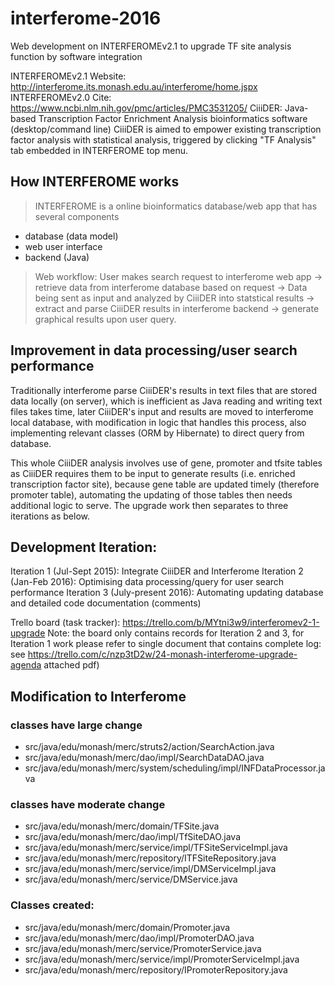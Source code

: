 # interferome-2016
Web development on INTERFEROMEv2.1 to upgrade TF site analysis function by software integration

INTERFEROMEv2.1 Website: http://interferome.its.monash.edu.au/interferome/home.jspx
INTERFEROMEv2.0 Cite: https://www.ncbi.nlm.nih.gov/pmc/articles/PMC3531205/ 
CiiiDER: Java-based Transcription Factor Enrichment Analysis bioinformatics software (desktop/command line)
CiiiDER is aimed to empower existing transcription factor analysis with statistical analysis, triggered by clicking "TF Analysis" tab embedded in INTERFEROME top menu.

## How INTERFEROME works
> INTERFEROME is a online bioinformatics database/web app that has several components 
- database (data model)
- web user interface
- backend (Java)

> Web workflow: User makes search request to interferome web app -> retrieve data from interferome database based on request -> Data being sent as input and analyzed by CiiiDER into statstical results -> extract and parse CiiiDER results in interferome backend -> generate graphical results upon user query.

## Improvement in data processing/user search performance
Traditionally interferome parse CiiiDER's results in text files that are stored data locally (on server), which is inefficient as Java reading and writing text files takes time, later CiiiDER's input and results are moved to interferome local database, with modification in logic that handles this process, also implementing relevant classes (ORM by Hibernate) to direct query from database. 

This whole CiiiDER analysis involves use of gene, promoter and tfsite tables as CiiiDER requires them to be input to generate results (i.e. enriched transcription factor site), because gene table are updated timely (therefore promoter table), automating the updating of those tables then needs additional logic to serve. The upgrade work then separates to three iterations as below.

## Development Iteration:
Iteration 1 (Jul-Sept 2015): Integrate CiiiDER and Interferome
Iteration 2 (Jan-Feb 2016): Optimising data processing/query for user search performance
Iteration 3 (July-present 2016): Automating updating database and detailed code documentation (comments)

Trello board (task tracker): https://trello.com/b/MYtni3w9/interferomev2-1-upgrade
Note: the board only contains records for Iteration 2 and 3, 
for Iteration 1 work please refer to single document that contains complete log: see https://trello.com/c/nzp3tD2w/24-monash-interferome-upgrade-agenda attached pdf)

## Modification to Interferome
### classes have large change
- src/java/edu/monash/merc/struts2/action/SearchAction.java 
- src/java/edu/monash/merc/dao/impl/SearchDataDAO.java
- src/java/edu/monash/merc/system/scheduling/impl/INFDataProcessor.java

### classes have moderate change 
- src/java/edu/monash/merc/domain/TFSite.java
- src/java/edu/monash/merc/dao/impl/TfSiteDAO.java
- src/java/edu/monash/merc/service/impl/TFSiteServiceImpl.java
- src/java/edu/monash/merc/repository/ITFSiteRepository.java
- src/java/edu/monash/merc/service/impl/DMServiceImpl.java
- src/java/edu/monash/merc/service/DMService.java

### Classes created:
- src/java/edu/monash/merc/domain/Promoter.java 
- src/java/edu/monash/merc/dao/impl/PromoterDAO.java
- src/java/edu/monash/merc/service/PromoterService.java
- src/java/edu/monash/merc/service/impl/PromoterServiceImpl.java
- src/java/edu/monash/merc/repository/IPromoterRepository.java


